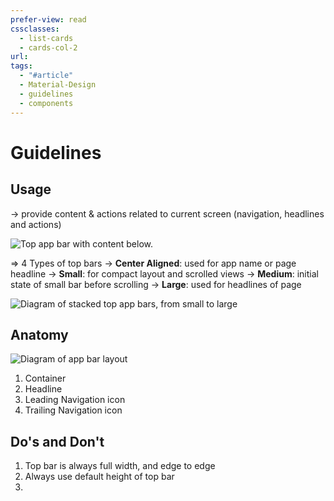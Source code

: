 ```yaml
---
prefer-view: read
cssclasses:
  - list-cards
  - cards-col-2
url: 
tags:
  - "#article"
  - Material-Design
  - guidelines
  - components
---
```

# Guidelines

## Usage
-> provide content & actions related to current screen (navigation, headlines and actions)

![Top app bar with content below.](https://firebasestorage.googleapis.com/v0/b/design-spec/o/projects%2Fgoogle-material-3%2Fimages%2Flz75n2eh-2.png?alt=media&token=255b166e-a67f-4a33-97a0-ba11d43f0391)

=> 4 Types of top bars
	-> **Center Aligned**: used for app name or page headline
	-> **Small**: for compact layout and scrolled views
	-> **Medium**: initial state of small bar before scrolling
	-> **Large**: used for headlines of page

![Diagram of stacked top app bars, from small to large](https://firebasestorage.googleapis.com/v0/b/design-spec/o/projects%2Fgoogle-material-3%2Fimages%2Flz75nw5p-3.png?alt=media&token=e722f8ef-c8e0-4a60-8b99-837cf6720452)

## Anatomy

![Diagram of app bar layout](https://lh3.googleusercontent.com/eIWLocn3amQBJVJDkyk_dUi13j9MsvMm2QFxmTd4-HNOIJoVWFk0oqQ_mQF8JO_1fRdeJns8tQyyoPPqW9RVX_GLjKulUAHw2Ycs9YEZZ3c=s0)

1. Container
2. Headline
3. Leading Navigation icon
4. Trailing Navigation icon

## Do's and Don't
1. Top bar is always full width, and edge to edge
2. Always use default height of top bar
3. 